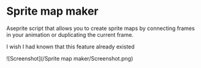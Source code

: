 # Sprite map maker
Aseprite script that allows you to create sprite maps by connecting frames in your animation or duplicating the current frame.

I wish I had known that this feature already existed


![Screenshot](/Sprite map maker/Screenshot.png)
